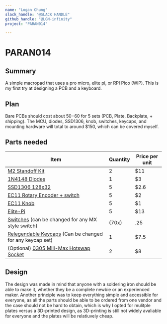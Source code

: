 ```yaml
---
name: "Logan Chung"
slack_handle: "@SLACK HANDLE"
github_handle: "@LGN-infinity"
project: "PARAN014"

---
```


# PARAN014
## Summary
A simple macropad that uses a pro micro, elite pi, or RPI Pico (WIP). This is my first try at designing a PCB and a keyboard. 

## Plan
Bare PCBs should cost about $50-$60 for 5 sets (PCB, Plate, Backplate, + shipping). The MCU, diodes, SSD1306, knob, switches, keycaps, and mounting hardware will total to around $150, which can be covered myself. 

## Parts needed 
| Item  | Quantity | Price per unit |
| ------------- | ------------- | ------------- |
| [M2 Standoff Kit](https://www.amazon.com/dp/B07B9X1KY6/) | 2 | $11 |
| [1N4148 Diodes](https://keeb.io/products/1n4148-diodes) | 1 | $3 |
| [SSD1306 128x32](https://www.aliexpress.us/item/2251832693387998.html) | 5 | $2.6 |
| [EC11 Rotary Encoder + switch](https://keeb.io/collections/diy-parts/products/rotary-encoder-ec11) | 5 | $2 |
| [EC11 Knob](https://keeb.io/collections/diy-parts/products/rotary-encoder-knob-ec11) | 5 | $1 |
| [Elite-Pi](https://keeb.io/collections/diy-parts/products/elite-pi-usb-c-pro-micro-replacement-rp2040) | 5 | $13 |
| [Switches](https://kineticlabs.com/switches/jwk/jwick-t1-tactile-switches) (can be changed for any MX style switch) | (70x) | .25 |
| [Relegendable Keycaps](https://www.amazon.com/dp/B01M023NFK/) (Can be changed for any keycap set) | 1 | $7.5 |
| (Optional) [0305 Mill-Max Hotswap Socket](https://keeb.io/collections/diy-parts/products/mill-max-hotswap-sockets?variant=32377167511646) | 2 | $8 |

## Design
The design was made in mind that anyone with a soldering iron should be able to make it, whether they be a complete newbie or an experienced maker. Another principle was to keep everything simple and accessible for everyone, as all the parts should be able to be ordered from one vendor and the case should not be hard to obtain, which is why I opted for mulitple plates versus a 3D-printed design, as 3D-printing is still not widely avaliable for everyone and the plates will be relatiuvely cheap.
